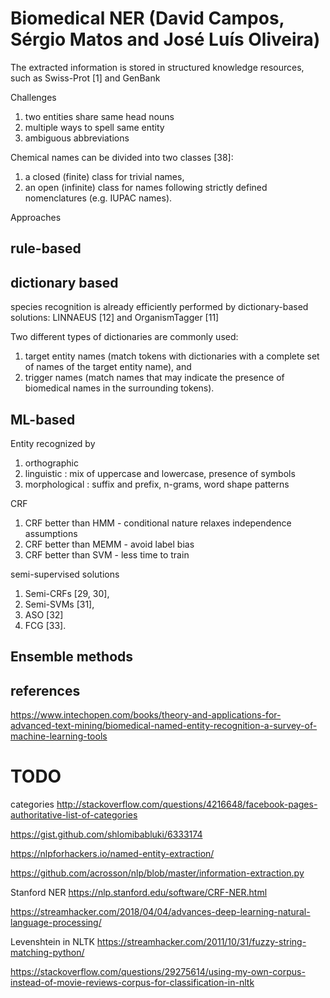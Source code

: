 
# Biomedical NER (David Campos, Sérgio Matos and José Luís Oliveira)

The extracted information is stored in structured knowledge resources, such as Swiss-Prot [1] and GenBank

Challenges
1. two entities share same head nouns
2. multiple ways to spell same entity
3. ambiguous abbreviations

Chemical names can be divided into two classes [38]: 
1. a closed (finite) class for trivial names, 
1. an open (infinite) class for names following strictly defined nomenclatures (e.g. IUPAC names).

Approaches

## rule-based

## dictionary based

species recognition is already efficiently performed by dictionary-based solutions: LINNAEUS [12] and OrganismTagger [11]

Two different types of dictionaries are commonly used: 
1. target entity names (match tokens with dictionaries with a complete set of names of the target entity name), and 
2. trigger names (match names that may indicate the presence of biomedical names in the surrounding tokens).

## ML-based

Entity recognized by
1. orthographic
2. linguistic : mix of uppercase and lowercase, presence of symbols
3. morphological : suffix and prefix, n-grams, word shape patterns

CRF
1. CRF better than HMM - conditional nature relaxes independence assumptions
1. CRF better than MEMM - avoid label bias
1. CRF better than SVM - less time to train

semi-supervised solutions
1. Semi-CRFs [29, 30], 
2. Semi-SVMs [31], 
3. ASO [32] 
4. FCG [33].

## Ensemble methods

## references

https://www.intechopen.com/books/theory-and-applications-for-advanced-text-mining/biomedical-named-entity-recognition-a-survey-of-machine-learning-tools

# TODO

categories
http://stackoverflow.com/questions/4216648/facebook-pages-authoritative-list-of-categories

https://gist.github.com/shlomibabluki/6333174

https://nlpforhackers.io/named-entity-extraction/

https://github.com/acrosson/nlp/blob/master/information-extraction.py

Stanford NER
https://nlp.stanford.edu/software/CRF-NER.html


https://streamhacker.com/2018/04/04/advances-deep-learning-natural-language-processing/

Levenshtein in NLTK
https://streamhacker.com/2011/10/31/fuzzy-string-matching-python/

https://stackoverflow.com/questions/29275614/using-my-own-corpus-instead-of-movie-reviews-corpus-for-classification-in-nltk

